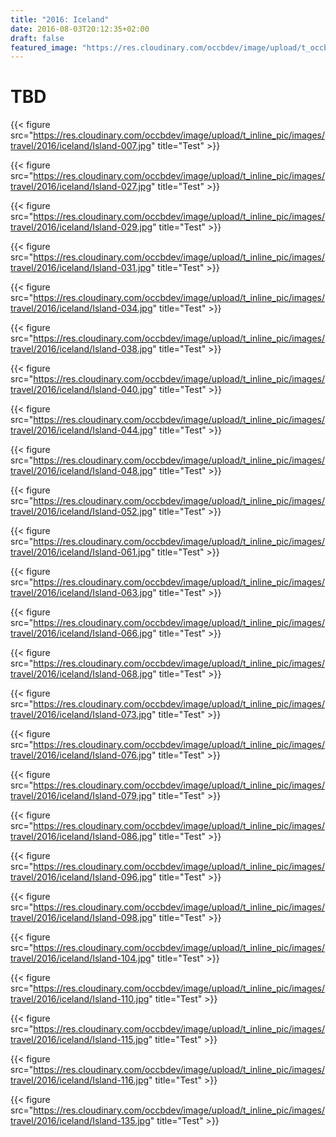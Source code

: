 ```yaml
---
title: "2016: Iceland"
date: 2016-08-03T20:12:35+02:00
draft: false
featured_image: "https://res.cloudinary.com/occbdev/image/upload/t_occbdev_gallery_teaser/images/travel/2016/iceland/Island-116.jpg"
---
```


# TBD

{{< figure src="https://res.cloudinary.com/occbdev/image/upload/t_inline_pic/images/travel/2016/iceland/Island-007.jpg" title="Test" >}}

{{< figure src="https://res.cloudinary.com/occbdev/image/upload/t_inline_pic/images/travel/2016/iceland/Island-027.jpg" title="Test" >}}

{{< figure src="https://res.cloudinary.com/occbdev/image/upload/t_inline_pic/images/travel/2016/iceland/Island-029.jpg" title="Test" >}}

{{< figure src="https://res.cloudinary.com/occbdev/image/upload/t_inline_pic/images/travel/2016/iceland/Island-031.jpg" title="Test" >}}

{{< figure src="https://res.cloudinary.com/occbdev/image/upload/t_inline_pic/images/travel/2016/iceland/Island-034.jpg" title="Test" >}}

{{< figure src="https://res.cloudinary.com/occbdev/image/upload/t_inline_pic/images/travel/2016/iceland/Island-038.jpg" title="Test" >}}

{{< figure src="https://res.cloudinary.com/occbdev/image/upload/t_inline_pic/images/travel/2016/iceland/Island-040.jpg" title="Test" >}}

{{< figure src="https://res.cloudinary.com/occbdev/image/upload/t_inline_pic/images/travel/2016/iceland/Island-044.jpg" title="Test" >}}

{{< figure src="https://res.cloudinary.com/occbdev/image/upload/t_inline_pic/images/travel/2016/iceland/Island-048.jpg" title="Test" >}}

{{< figure src="https://res.cloudinary.com/occbdev/image/upload/t_inline_pic/images/travel/2016/iceland/Island-052.jpg" title="Test" >}}

{{< figure src="https://res.cloudinary.com/occbdev/image/upload/t_inline_pic/images/travel/2016/iceland/Island-061.jpg" title="Test" >}}

{{< figure src="https://res.cloudinary.com/occbdev/image/upload/t_inline_pic/images/travel/2016/iceland/Island-063.jpg" title="Test" >}}

{{< figure src="https://res.cloudinary.com/occbdev/image/upload/t_inline_pic/images/travel/2016/iceland/Island-066.jpg" title="Test" >}}

{{< figure src="https://res.cloudinary.com/occbdev/image/upload/t_inline_pic/images/travel/2016/iceland/Island-068.jpg" title="Test" >}}

{{< figure src="https://res.cloudinary.com/occbdev/image/upload/t_inline_pic/images/travel/2016/iceland/Island-073.jpg" title="Test" >}}

{{< figure src="https://res.cloudinary.com/occbdev/image/upload/t_inline_pic/images/travel/2016/iceland/Island-076.jpg" title="Test" >}}

{{< figure src="https://res.cloudinary.com/occbdev/image/upload/t_inline_pic/images/travel/2016/iceland/Island-079.jpg" title="Test" >}}

{{< figure src="https://res.cloudinary.com/occbdev/image/upload/t_inline_pic/images/travel/2016/iceland/Island-086.jpg" title="Test" >}}

{{< figure src="https://res.cloudinary.com/occbdev/image/upload/t_inline_pic/images/travel/2016/iceland/Island-096.jpg" title="Test" >}}

{{< figure src="https://res.cloudinary.com/occbdev/image/upload/t_inline_pic/images/travel/2016/iceland/Island-098.jpg" title="Test" >}}

{{< figure src="https://res.cloudinary.com/occbdev/image/upload/t_inline_pic/images/travel/2016/iceland/Island-104.jpg" title="Test" >}}

{{< figure src="https://res.cloudinary.com/occbdev/image/upload/t_inline_pic/images/travel/2016/iceland/Island-110.jpg" title="Test" >}}

{{< figure src="https://res.cloudinary.com/occbdev/image/upload/t_inline_pic/images/travel/2016/iceland/Island-115.jpg" title="Test" >}}

{{< figure src="https://res.cloudinary.com/occbdev/image/upload/t_inline_pic/images/travel/2016/iceland/Island-116.jpg" title="Test" >}}

{{< figure src="https://res.cloudinary.com/occbdev/image/upload/t_inline_pic/images/travel/2016/iceland/Island-135.jpg" title="Test" >}}